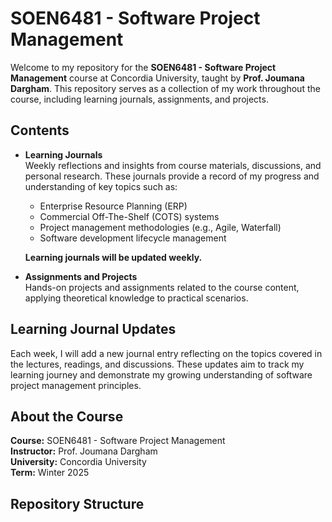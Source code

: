 # SOEN6481 - Software Project Management

Welcome to my repository for the **SOEN6481 - Software Project Management** course at Concordia University, taught by **Prof. Joumana Dargham**. This repository serves as a collection of my work throughout the course, including learning journals, assignments, and projects.

## Contents

- **Learning Journals**  
  Weekly reflections and insights from course materials, discussions, and personal research. These journals provide a record of my progress and understanding of key topics such as:
  - Enterprise Resource Planning (ERP)
  - Commercial Off-The-Shelf (COTS) systems
  - Project management methodologies (e.g., Agile, Waterfall)
  - Software development lifecycle management
  
  **Learning journals will be updated weekly.**

- **Assignments and Projects**  
  Hands-on projects and assignments related to the course content, applying theoretical knowledge to practical scenarios.

## Learning Journal Updates

Each week, I will add a new journal entry reflecting on the topics covered in the lectures, readings, and discussions. These updates aim to track my learning journey and demonstrate my growing understanding of software project management principles.

## About the Course

**Course:** SOEN6481 - Software Project Management  
**Instructor:** Prof. Joumana Dargham  
**University:** Concordia University  
**Term:** Winter 2025  

## Repository Structure
